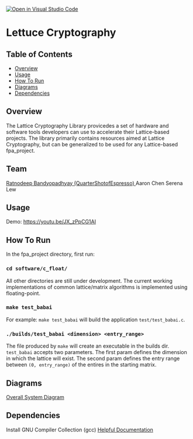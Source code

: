 [![Open in Visual Studio Code](https://classroom.github.com/assets/open-in-vscode-f059dc9a6f8d3a56e377f745f24479a46679e63a5d9fe6f495e02850cd0d8118.svg)](https://classroom.github.com/online_ide?assignment_repo_id=462966&assignment_repo_type=GroupAssignmentRepo)
# Lettuce Cryptography

## Table of Contents
- [Overview](#overview)
- [Usage](#usage)
- [How To Run](#how-to-run)
- [Diagrams](#diagrams)
- [Dependencies](#dependencies)

## Overview

The Lattice Cryptography Library provicedes a set of hardware and software tools developers can use to accelerate their Lattice-based projects.
The library primarily contains resources aimed at Lattice Cryptography, but can be generalized to be used for any Lattice-based fpa_project.


## Team
<a href="https://github.com/quartershotofespresso" target="_blank">Ratnodeep Bandyopadhyay (QuarterShotofEspresso) </a>
<a>Aaron Chen</a>
<a>Serena Lew</a>

## Usage
Demo: <https://youtu.be/JX_zPpCG1AI>


## How To Run
In the fpa_project directory, first run:

### `cd software/c_float/`

All other directories are still under development. The current working implementations of common lattice/matrix algorithms is implemented using floating-point.


### `make test_babai`

For example: `make test_babai` will build the application `test/test_babai.c`.


### `./builds/test_babai <dimension> <entry_range>`

The file produced by `make` will create an executable in the builds dir. `test_babai` accepts two parameters. The first param defines the dimension in which the lattice will
exist. The second param defines the entry range between `(0, entry_range)` of the entires in the starting matrix.


## Diagrams

[Overall System Diagram](https://drive.google.com/drive/folders/1YGCwTQlcjTE00WdZHfjSy_6PzhuNGeT6)



## Dependencies
Install GNU Compiler Collection (gcc) [Helpful Documentation](https://gcc.gnu.org/install/)

